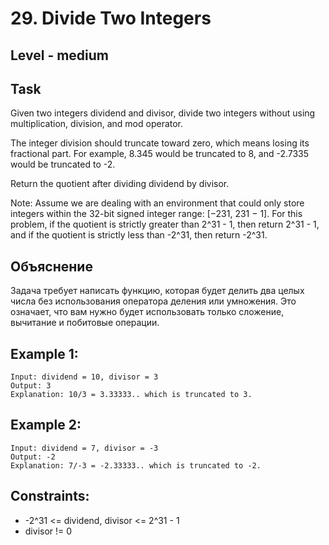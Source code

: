 # 29. Divide Two Integers


## Level - medium


## Task
Given two integers dividend and divisor, divide two integers without using multiplication, division, and mod operator.

The integer division should truncate toward zero, which means losing its fractional part. For example, 8.345 would be truncated to 8, and -2.7335 would be truncated to -2.

Return the quotient after dividing dividend by divisor.

Note: Assume we are dealing with an environment that could only store integers within the 32-bit signed integer range: [−231, 231 − 1]. 
For this problem, if the quotient is strictly greater than 2^31 - 1, then return 2^31 - 1, 
and if the quotient is strictly less than -2^31, then return -2^31.


## Объяснение
Задача требует написать функцию, которая будет делить два целых числа без использования оператора деления или умножения. 
Это означает, что вам нужно будет использовать только сложение, вычитание и побитовые операции.


## Example 1:
````
Input: dividend = 10, divisor = 3
Output: 3
Explanation: 10/3 = 3.33333.. which is truncated to 3.
````


## Example 2:
````
Input: dividend = 7, divisor = -3
Output: -2
Explanation: 7/-3 = -2.33333.. which is truncated to -2.
````


## Constraints:
- -2^31 <= dividend, divisor <= 2^31 - 1
- divisor != 0